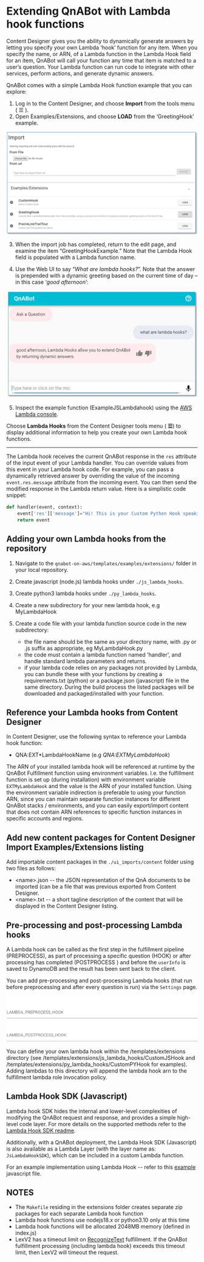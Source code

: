 # Extending QnABot with Lambda hook functions

Content Designer gives you the ability to dynamically generate answers by letting you specify your own Lambda ‘hook’ function for any item. When you specify the name, or ARN, of a Lambda function in the Lambda Hook field for an item, QnABot will call your function any time that item is matched to a user’s question. Your Lambda function can run code to integrate with other services, perform actions, and generate dynamic answers.

QnABot comes with a simple Lambda Hook function example that you can explore:

1. Log in to the Content Designer, and choose **Import** from the tools menu ( ☰ ).
2. Open Examples/Extensions, and choose **LOAD** from the ‘GreetingHook’ example.

![Greeting Hook Example](./images/GreetingHookExample.jpg) 

3. When the import job has completed, return to the edit page, and examine the item “GreetingHookExample.” Note that the Lambda Hook field is populated with a Lambda function name. 

4. Use the Web UI to say “_What are lambda hooks?_”. Note that the answer is prepended with a dynamic greeting based on the current time of day – in this case ‘_good afternoon_’:

![Greeting Hook Web UI Example](./images/WebUiGreetingHook.jpg) 

5. Inspect the example function (ExampleJSLambdahook) using the [AWS Lambda console](https://console.aws.amazon.com/lambda/home?region=us-east-1#/functions/qna-QnABot-hello?tab=graph).

Choose **Lambda Hooks** from the Content Designer tools menu ( **☰**) to display additional information to help you create your own Lambda hook functions.

---

The Lambda hook receives the current QnABot response in the `res` attribute of the input event of your Lambda handler.
You can override values from this event in your Lambda hook code.
For example, you can pass a dynamically retrieved answer by overriding the value of the incoming `event.res.message` attribute from the incoming event.
You can then send the modified response in the Lambda return value.
Here is a simplistic code snippet:

```python
def handler(event, context):
    event['res']['message']="Hi! This is your Custom Python Hook speaking!"
    return event
```

## Adding your own Lambda hooks from the repository

1. Navigate to the `qnabot-on-aws/templates/examples/extensions/` folder in your local repository.
2. Create javascript (node.js) lambda hooks under `./js_lambda_hooks`.
3. Create python3 lambda hooks under `./py_lambda_hooks`.
4. Create a new subdirectory for your new lambda hook, e.g MyLambdaHook
5. Create a code file with your lambda function source code in the new subdirectory:

    - the file name should be the same as your directory name, with .py or .js suffix as appropriate, eg MyLambdaHook.py
    - the code must contain a lambda function named 'handler', and handle standard lambda parameters and returns.
    - if your lambda code relies on any packages not provided by Lambda, you can bundle these with your functions by creating a requirements.txt (python) or a package.json (javascript) file in the same directory. During the build process the listed packages will be downloaded and packaged/installed with your function.

## [](#reference-your-lambda-hooks-from-content-designer)Reference your Lambda hooks from Content Designer

In Content Designer, use the following syntax to reference your Lambda hook function:

-   QNA:EXT\*LambdaHookName (e.g _QNA:EXTMyLambdaHook_)

The ARN of your installed lambda hook will be referenced at runtime by the QnABot Fulfillment function using environment variables. I.e. the fulfillment function is set up (during installation) with environment variable `EXTMyLambdaHook` and the value is the ARN of your installed function.
Using the environment variable indirection is preferable to using your function ARN, since you can maintain separate function instances for different QnABot stacks / environments, and you can easily export/import content that does not contain ARN references to specific function instances in specific accounts and regions.

## [](#add-new-content-packages-for-content-designer-import-examplesextensions-listing)Add new content packages for Content Designer Import Examples/Extensions listing

Add importable content packages in the `./ui_imports/content` folder using two files as follows:

-   \<name>.json -- the JSON representation of the QnA documents to be imported (can be a file that was previous exported from Content Designer.
-   \<name>.txt -- a short tagline description of the content that will be displayed in the Content Designer listing.

## Pre-processing and post-processing Lambda hooks

A Lambda hook can be called as the first step in the fulfillment pipeline (PREPROCESS), as part of processing a specific question (HOOK) or after processing has completed (POSTPROCESS ) and before the `userInfo` is saved to DynamoDB and the result has been sent back to the client.

You can add pre-processing and post-processing Lambda hooks (that run before preprocessing and after every question is run) via the `Settings` page.

![settings hooks](./images/pre_post_hook.png)

You can define your own lambda hook within the /templates/extensions directory (see /templates/extensions/js_lambda_hooks/CustomJSHook and /templates/extensions/py_lambda_hooks/CustomPYHook for examples). Adding lambdas to this directory will append the lambda hook arn to the fulfillment lambda role invocation policy.
## Lambda Hook SDK (Javascript)

Lambda hook SDK hides the internal and lower-level complexities of modifying the QnABot request and response, and provides a simple high-level code layer.
For more details on the supported methods refer to the [Lambda Hook SDK readme](./lambda_hook_sdk.MD).

Additionally, with a QnABot deployment, the Lambda Hook SDK (Javascript) is also available as a Lambda Layer (with the layer name as: `JsLambdaHookSDK`), which can be included in a custom Lambda function.

For an example implementation using Lambda Hook -- refer to this [example](../../templates/examples/extensions/js_lambda_hooks/CreateRecentTopicsResponse/CreateRecentTopicsResponse.js) javascript file.

## [](#notes)NOTES

-   The `Makefile` residing in the extensions folder creates separate zip packages for each separate Lambda hook function
-   Lambda hook functions use nodejs18.x or python3.10 only at this time
-   Lambda hook functions will be allocated 2048MB memory (defined in index.js)
-   LexV2 has a timeout limit on [RecognizeText](https://w.amazon.com/bin/view/AWS/Solutions/SolutionsTeam/BuilderBestPractices/NightsWatchUserGuide) fulfillment. If the QnABot fulfillment processing (including lambda hook) exceeds this timeout limit, then LexV2 will timeout the request.
